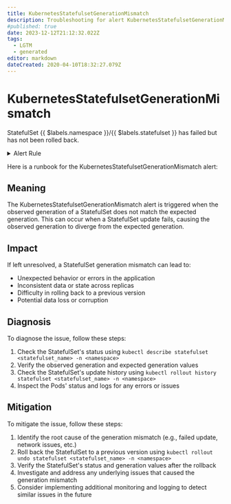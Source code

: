 ```yaml
---
title: KubernetesStatefulsetGenerationMismatch
description: Troubleshooting for alert KubernetesStatefulsetGenerationMismatch
#published: true
date: 2023-12-12T21:12:32.022Z
tags: 
  - LGTM
  - generated
editor: markdown
dateCreated: 2020-04-10T18:32:27.079Z
---
```


# KubernetesStatefulsetGenerationMismatch

StatefulSet {{ $labels.namespace }}/{{ $labels.statefulset }} has failed but has not been rolled back.

<details>
  <summary>Alert Rule</summary>

{{% rule "kubernetes/kubestate-exporter.yml" "KubernetesStatefulsetGenerationMismatch" %}}

{{% comment %}}

```yaml
alert: KubernetesStatefulsetGenerationMismatch
expr: kube_statefulset_status_observed_generation != kube_statefulset_metadata_generation
for: 10m
labels:
    severity: critical
annotations:
    summary: Kubernetes StatefulSet generation mismatch ({{ $labels.namespace }}/{{ $labels.statefulset }})
    description: |-
        StatefulSet {{ $labels.namespace }}/{{ $labels.statefulset }} has failed but has not been rolled back.
          VALUE = {{ $value }}
          LABELS = {{ $labels }}
    runbook: https://github.com/srerun/prometheus-alerts/blob/main/content/runbooks/kubestate-exporter/KubernetesStatefulsetGenerationMismatch.md

```

{{% /comment %}}

</details>


Here is a runbook for the KubernetesStatefulsetGenerationMismatch alert:

## Meaning

The KubernetesStatefulsetGenerationMismatch alert is triggered when the observed generation of a StatefulSet does not match the expected generation. This can occur when a StatefulSet update fails, causing the observed generation to diverge from the expected generation.

## Impact

If left unresolved, a StatefulSet generation mismatch can lead to:

* Unexpected behavior or errors in the application
* Inconsistent data or state across replicas
* Difficulty in rolling back to a previous version
* Potential data loss or corruption

## Diagnosis

To diagnose the issue, follow these steps:

1. Check the StatefulSet's status using `kubectl describe statefulset <statefulset_name> -n <namespace>`
2. Verify the observed generation and expected generation values
3. Check the StatefulSet's update history using `kubectl rollout history statefulset <statefulset_name> -n <namespace>`
4. Inspect the Pods' status and logs for any errors or issues

## Mitigation

To mitigate the issue, follow these steps:

1. Identify the root cause of the generation mismatch (e.g., failed update, network issues, etc.)
2. Roll back the StatefulSet to a previous version using `kubectl rollout undo statefulset <statefulset_name> -n <namespace>`
3. Verify the StatefulSet's status and generation values after the rollback
4. Investigate and address any underlying issues that caused the generation mismatch
5. Consider implementing additional monitoring and logging to detect similar issues in the future